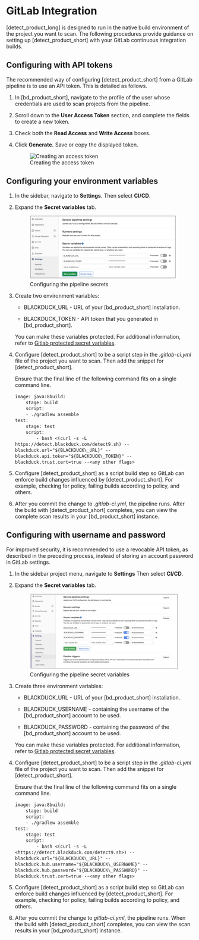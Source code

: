 # GitLab Integration
[detect_product_long] is designed to run in the native build environment of the project you want to scan. The following procedures provide guidance on setting up [detect_product_short] with your GitLab continuous integration builds.

## Configuring with API tokens
The recommended way of configuring [detect_product_short] from a GitLab pipeline is to use an API token. This is detailed as follows.

1. In [bd_product_short], navigate to the profile of the user whose credentials are used to scan projects from the pipeline.
2. Scroll down to the **User Access Token** section, and complete the fields to create a new token.
3. Check both the **Read Access** and **Write Access** boxes.
4. Click **Generate.** Save or copy the displayed token.

    <figure>
    <img src="../gitlab/images/myaccesstokens.png"
         alt="Creating an access token">
    <figcaption>Creating the access token</figcaption>
    </figure>

## Configuring your environment variables
1. In the sidebar, navigate to **Settings**. Then select **CI/CD**.

2. Expand the **Secret variables** tab.  

    <figure>
    <img src="../gitlab/images/pipelineconfig1.png"
         alt="Configuring the pipeline secrets">
    <figcaption>Configuring the pipeline secrets</figcaption>
    </figure>

3. Create two environment variables:

	- BLACKDUCK\_URL - URL of your [bd_product_short] installation.

	- BLACKDUCK\_TOKEN - API token that you generated in [bd_product_short].

	<note type="note">You can make these variables protected. For additional information, refer to [Gitlab protected secret variables](https://gitlab.com/help/ci/variables/README#protected-secret-variables).</note>

4. Configure [detect_product_short] to be a script step in the *.gitlab-ci.yml* file of the project you want to scan. Then add the snippet for [detect_product_short].    

    Ensure that the final line of the following command fits on a single command line.

    ```
	image: java:8build:
		stage: build
		script:
		- ./gradlew assemble
	test:
		stage: test
		script:
			- bash <(curl -s -L https://detect.blackduck.com/detect9.sh) --blackduck.url="${BLACKDUCK\_URL}" --blackduck.api.token="${BLACKDUCK\_TOKEN}" --blackduck.trust.cert=true --<any other flags>
    ```

5. Configure [detect_product_short] as a script build step so GitLab can enforce build changes influenced by [detect_product_short]. For example, checking for policy, failing builds according to policy, and others.

6. After you commit the change to *.gitlab-ci.yml,* the pipeline runs. After the build with [detect_product_short] completes, you can view the complete scan results in your [bd_product_short] instance.

## Configuring with username and password
For improved security, it is recommended to use a revocable API token, as described in the preceding process, instead of storing an account password in GitLab settings.

1. In the sidebar project menu, navigate to **Settings** Then select **CI/CD**.

2. Expand the **Secret variables** tab.  

    <figure>
    <img src="../gitlab/images/pipelineconfig2.png"
         alt="Configuring pipeline secret variables">
    <figcaption>Configuring the pipeline secret variables</figcaption>
    </figure>

3. Create three environment variables:

	- BLACKDUCK\_URL - URL of your [bd_product_short] installation.

	- BLACKDUCK\_USERNAME - containing the username of the [bd_product_short] account to be used.

	- BLACKDUCK\_PASSWORD - containing the password of the [bd_product_short] account to be used.

	<note type="note">You can make these variables protected. For additional information, refer to [Gitlab protected secret variables](https://docs.gitlab.com/ee/ci/variables/#protect-a-cicd-variable).</note>

4. Configure [detect_product_short] to be a script step in the *.gitlab-ci.yml* file of the project you want to scan. Then add the snippet for [detect_product_short].    

    Ensure that the final line of the following command fits on a single command line.

    ```
	image: java:8build:
		stage: build
		script:
		- ./gradlew assemble
	test:
		stage: test
		script:
			- bash <(curl -s -L <https://detect.blackduck.com/detect9.sh>) --blackduck.url="${BLACKDUCK\_URL}" --blackduck.hub.username="${BLACKDUCK\_USERNAME}" --blackduck.hub.password="${BLACKDUCK\_PASSWORD}" --blackduck.trust.cert=true --<any other flags>
    ```

5. Configure [detect_product_short] as a script build step so GitLab can enforce build changes influenced by [detect_product_short]. For example, checking for policy, failing builds according to policy, and others.

6. After you commit the change to *gitlab-ci.yml*, the pipeline runs. When the build with [detect_product_short] completes, you can view the scan results in your [bd_product_short] instance.

